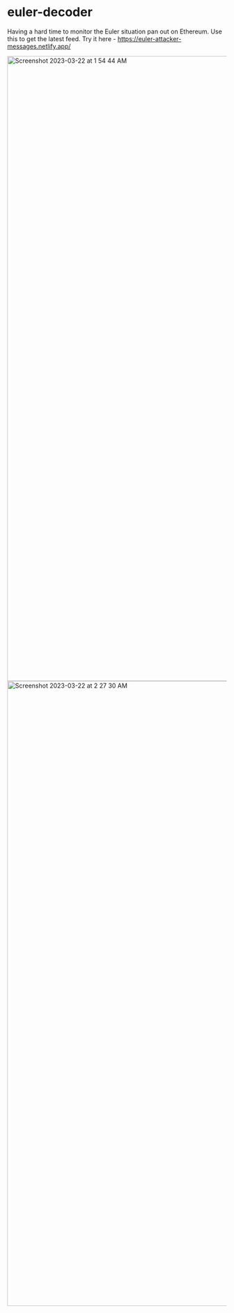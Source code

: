 # euler-decoder
Having a hard time to monitor the Euler situation pan out on Ethereum. Use this to get the latest feed.
 Try it here - https://euler-attacker-messages.netlify.app/

<img width="1434" alt="Screenshot 2023-03-22 at 1 54 44 AM" src="https://user-images.githubusercontent.com/47684949/226755027-bd9c98a1-25eb-4b29-ad6f-10835ef8539f.png">
<img width="1434" alt="Screenshot 2023-03-22 at 2 27 30 AM" src="https://user-images.githubusercontent.com/47684949/226755044-b9f3ad25-894a-45e7-852e-d12eab68e21e.png">
